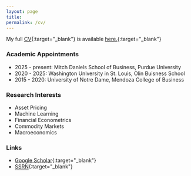 ```yaml
---
layout: page
title: 
permalink: /cv/
---
```


My full [CV](/cv.pdf){:target="_blank"} is available [here.](/cv.pdf){:target="_blank"}


### Academic Appointments
* 2025 - present: Mitch Daniels School of Business, Purdue University
* 2020 - 2025: Washington University in St. Louis, Olin Buisness School
* 2015 - 2020: University of Notre Dame, Mendoza College of Business


### Research Interests
* Asset Pricing
* Machine Learning
* Financial Econometrics
* Commodity Markets
* Macroeconomics

### Links
* [Google Scholar](https://scholar.google.com/citations?user=ecA1RsEAAAAJ&hl=en){:target="_blank"}
* [SSRN](https://papers.ssrn.com/sol3/cf_dev/AbsByAuth.cfm?per_id=1210021){:target="_blank"}
